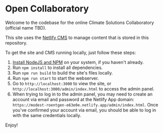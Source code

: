 # Open Collaboratory

Welcome to the codebase for the online Climate Solutions Collaboratory (official name TBD).

This site uses the [Netlify CMS](https://www.netlifycms.org/) to manage content that is stored in this repository.

To get the site and CMS running locally, just follow these steps:

1. [Install NodeJS and NPM](https://docs.npmjs.com/downloading-and-installing-node-js-and-npm) on your system, if you haven't already. 
2. Run `npm install` to install all dependencies.
3. Run `npm run build` to build the site's files locally.
4. Run `npm run start` to start the webserver.
5. Go to `http://localhost:3000` to view the site, or `http://localhost:3000/admin/index.html` to access the admin panel.
6. When trying to log in to the admin panel, you may need to create an account via email and password at the Netlify App domain: `https://modest-roentgen-e63e0e.netlify.app/admin/index.html`. Once you've confirmed your account via email, you should be able to log in with the same credentials locally.

Enjoy!
